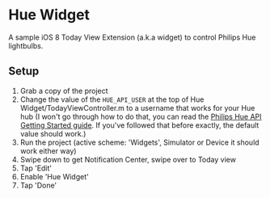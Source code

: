 # Hue Widget

A sample iOS 8 Today View Extension (a.k.a widget) to control Philips Hue lightbulbs.

## Setup

1. Grab a copy of the project
2. Change the value of the `HUE_API_USER` at the top of Hue Widget/TodayViewController.m to a username that works for your Hue hub (I won't go through how to do that, you can read the [Philips Hue API Getting Started guide](http://developers.meethue.com/gettingstarted.html). If you've followed that before exactly, the default value should work.)
3. Run the project (active scheme: 'Widgets', Simulator or Device it should work either way)
4. Swipe down to get Notification Center, swipe over to Today view
5. Tap 'Edit'
6. Enable 'Hue Widget'
7. Tap 'Done'